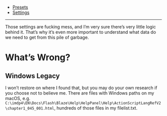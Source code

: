 - [Presets](Presets.md)
- [Settings](Settings.md)

---

Those settings are fucking mess, and I’m very sure there’s very little logic behind it. That’s why it’s even more important to understand what data do we need to get from this pile of garbage.

# What’s Wrong?

## Windows Legacy

I won’t restore on where I found that, but you may do your own research if you choose not to believe me. There are files with Windows paths on my macOS, e.g. `C:\imdp4\EN\Docs\Flash\Blaze\Help\HelpPanel\Help\ActionScriptLangRefV2\chapter1_045_001.html`, hundreds of those files in my filelist.txt.
